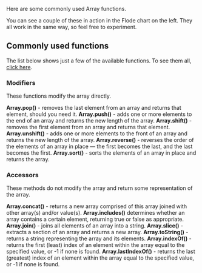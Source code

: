 Here are some commonly used Array functions. 

You can see a couple of these in action in the Flode chart on the left. They all work in the same way, so feel free to experiment.

## Commonly used functions
The list below shows just a few of the available functions. To see them all, [click here](https://developer.mozilla.org/en-US/docs/Web/JavaScript/Reference/Global_Objects/Array). 

### Modifiers
These functions modify the array directly.

**Array.pop()** - removes the last element from an array and returns that element, should you need it.
**Array.push()** - adds one or more elements to the end of an array and returns the new length of the array.
**Array.shift()** - removes the first element from an array and returns that element.
**Array.unshift()** - adds one or more elements to the front of an array and returns the new length of the array.
**Array.reverse()** - reverses the order of the elements of an array in place — the first becomes the last, and the last becomes the first.
**Array.sort()** - sorts the elements of an array in place and returns the array.

### Accessors
These methods do not modify the array and return some representation of the array.

**Array.concat()** - returns a new array comprised of this array joined with other array(s) and/or value(s).
**Array.includes()** determines whether an array contains a certain element, returning true or false as appropriate.
**Array.join()** - joins all elements of an array into a string.
**Array.slice()** - extracts a section of an array and returns a new array.
**Array.toString()** - returns a string representing the array and its elements.
**Array.indexOf()** - returns the first (least) index of an element within the array equal to the specified value, or -1 if none is found.
**Array.lastIndexOf()** - returns the last (greatest) index of an element within the array equal to the specified value, or -1 if none is found.


